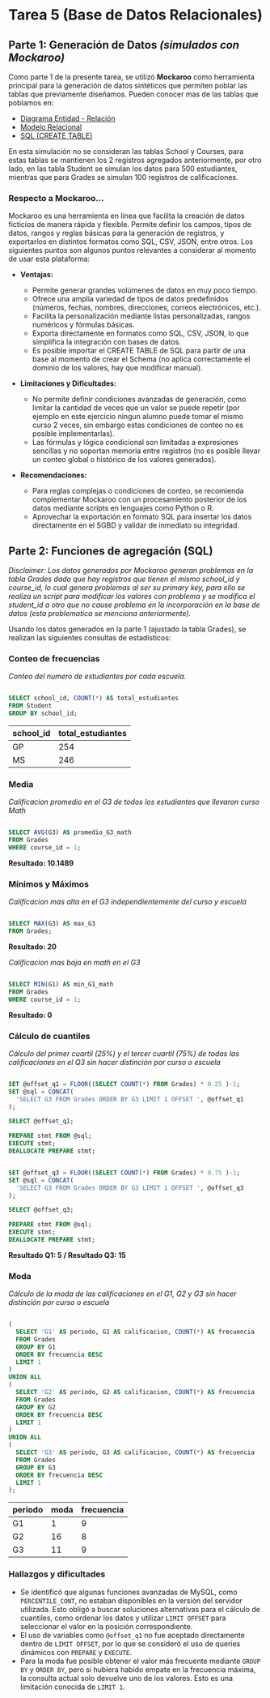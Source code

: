 # Tarea 5 (Base de Datos Relacionales)

## Parte 1: Generación de Datos *(simulados con Mockaroo)*

Como parte 1 de la presente tarea, se utilizó **Mockaroo** como herramienta principal para la generación de datos sintéticos que permiten poblar las tablas que previamente diseñamos. Pueden conocer mas de las tablas que poblamos en: 

- [Diagrama Entidad - Relación](../Tarea2/Tarea2.md)
- [Modelo Relacional](../Tarea3/Tarea3.md)
- [SQL (CREATE TABLE)](../Tarea4/Tarea4.md)

En esta simulación no se consideran las tablas School y Courses, para estas tablas se mantienen los 2 registros agregados anteriormente, por otro lado, en las tabla Student se simulan los datos para 500 estudiantes, mientras que para Grades se simulan 100 registros de calificaciones. 

### Respecto a Mockaroo...

Mockaroo es una herramienta en línea que facilita la creación de datos ficticios de manera rápida y flexible. Permite definir los campos, tipos de datos, rangos y reglas básicas para la generación de registros, y exportarlos en distintos formatos como SQL, CSV, JSON, entre otros. Los siguientes puntos son algunos puntos relevantes a considerar al momento de usar esta plataforma:

- **Ventajas:**
  - Permite generar grandes volúmenes de datos en muy poco tiempo.
  - Ofrece una amplia variedad de tipos de datos predefinidos (números, fechas, nombres, direcciones, correos electrónicos, etc.).
  - Facilita la personalización mediante listas personalizadas, rangos numéricos y fórmulas básicas.
  - Exporta directamente en formatos como SQL, CSV, JSON, lo que simplifica la integración con bases de datos.
  - Es posible importar el CREATE TABLE de SQL para partir de una base al momento de crear el Schema (no aplica correctamente el dominio de los valores, hay que modificar manual).

- **Limitaciones y Dificultades:**
  - No permite definir condiciones avanzadas de generación, como limitar la cantidad de veces que un valor se puede repetir (por ejemplo en este ejercicio ningun alumno puede tomar el mismo curso 2 veces, sin embargo estas condiciones de conteo no es posible implementarlas).
  - Las fórmulas y lógica condicional son limitadas a expresiones sencillas y no soportan memoria entre registros (no es posible llevar un conteo global o histórico de los valores generados).

- **Recomendaciones:**
  - Para reglas complejas o condiciones de conteo, se recomienda complementar Mockaroo con un procesamiento posterior de los datos mediante scripts en lenguajes como Python o R.
  - Aprovechar la exportación en formato SQL para insertar los datos directamente en el SGBD y validar de inmediato su integridad.


## Parte 2: Funciones de agregación (SQL)
  
*Disclaimer: Los datos generados por Mockaroo generan problemas en la tabla Grades dado que hay registros que tienen el mismo school_id y course_id, lo cual genera problemas al ser su primary key, para ello se realiza un script para modificar los valores con problema y se modifica el student_id a otro que no cause problema en la incorporación en la base de datos (esta problematica se menciona anteriormente).*

Usando los datos generados en la parte 1 (ajustado la tabla Grades), se realizan las siguientes consultas de estadisticos:

### Conteo de frecuencias

*Conteo del numero de estudiantes por cada escuela.*
```sql

SELECT school_id, COUNT(*) AS total_estudiantes
FROM Student
GROUP BY school_id;

```

| school_id | total_estudiantes |
|------------|-----------------|
| GP         | 254               |
| MS         | 246               |

### Media

*Calificacion promedio en el G3 de todos los estudiantes que llevaron curso Math*
```sql

SELECT AVG(G3) AS promedio_G3_math
FROM Grades
WHERE course_id = 1;

```
**Resultado: 10.1489**

### Mínimos y Máximos

*Calificacion mas alta en el G3 independientemente del curso y escuela*
```sql

SELECT MAX(G3) AS max_G3
FROM Grades;

```
**Resultado: 20**

*Calificacion mas baja en math en el G3*
```sql

SELECT MIN(G1) AS min_G1_math
FROM Grades
WHERE course_id = 1;

```
**Resultado: 0**

### Cálculo de cuantiles

*Cálculo del primer cuartil (25%) y el tercer cuartil (75%) de todas las calificaciones en el Q3 sin hacer distinción por curso o escuela*
```sql

SET @offset_q1 = FLOOR((SELECT COUNT(*) FROM Grades) * 0.25 )-1;
SET @sql = CONCAT(
  'SELECT G3 FROM Grades ORDER BY G3 LIMIT 1 OFFSET ', @offset_q1
);

SELECT @offset_q1;

PREPARE stmt FROM @sql;
EXECUTE stmt;
DEALLOCATE PREPARE stmt;


SET @offset_q3 = FLOOR((SELECT COUNT(*) FROM Grades) * 0.75 )-1;
SET @sql = CONCAT(
  'SELECT G3 FROM Grades ORDER BY G3 LIMIT 1 OFFSET ', @offset_q3
);

SELECT @offset_q3;

PREPARE stmt FROM @sql;
EXECUTE stmt;
DEALLOCATE PREPARE stmt;

```
**Resultado Q1: 5 / Resultado Q3: 15**

### Moda

*Cálculo de la moda de las calificaciones en el G1, G2 y G3 sin hacer distinción por curso o escuela*
```sql

(
  SELECT 'G1' AS periodo, G1 AS calificacion, COUNT(*) AS frecuencia
  FROM Grades
  GROUP BY G1
  ORDER BY frecuencia DESC
  LIMIT 1
)
UNION ALL
(
  SELECT 'G2' AS periodo, G2 AS calificacion, COUNT(*) AS frecuencia
  FROM Grades
  GROUP BY G2
  ORDER BY frecuencia DESC
  LIMIT 1
)
UNION ALL
(
  SELECT 'G3' AS periodo, G3 AS calificacion, COUNT(*) AS frecuencia
  FROM Grades
  GROUP BY G3
  ORDER BY frecuencia DESC
  LIMIT 1
);


```

| periodo | moda | frecuencia |
|---------|--------------|------------|
| G1      | 1            | 9          |
| G2      | 16           | 8          |
| G3      | 11           | 9          |


### Hallazgos y dificultades

- Se identificó que algunas funciones avanzadas de MySQL, como `PERCENTILE_CONT`, no estaban disponibles en la versión del servidor utilizada. Esto obligó a buscar soluciones alternativas para el cálculo de cuantiles, como ordenar los datos y utilizar `LIMIT OFFSET` para seleccionar el valor en la posición correspondiente.
- El uso de variables como `@offset_q1` no fue aceptado directamente dentro de `LIMIT OFFSET`, por lo que se consideró el uso de queries dinámicos con `PREPARE` y `EXECUTE`.
- Para la moda fue posible obtener el valor más frecuente mediante `GROUP BY` y `ORDER BY`, pero si hubiera habido empate en la frecuencia máxima, la consulta actual solo devuelve uno de los valores. Esto es una limitación conocida de `LIMIT 1`.


